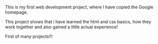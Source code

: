 This is my first web development project, where I have copied the Google homepage.

This project shows that i have learned the html and css basics, how they work together and also gained a little actual experience!

First of many projects!!!

